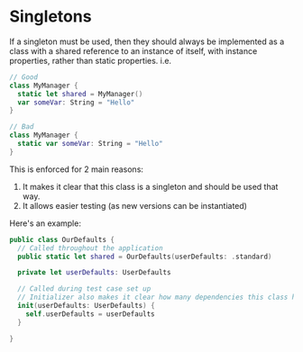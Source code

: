 # Singletons

If a singleton must be used, then they should always be implemented as a class with a shared reference to an instance of itself, with instance properties, rather than static properties. i.e.

```swift
// Good
class MyManager {
  static let shared = MyManager()
  var someVar: String = "Hello"
}

// Bad
class MyManager {
  static var someVar: String = "Hello"
}
```

This is enforced for 2 main reasons:

1. It makes it clear that this class is a singleton and should be used that way.
2. It allows easier testing (as new versions can be instantiated)


Here's an example:

```swift
public class OurDefaults {
  // Called throughout the application
  public static let shared = OurDefaults(userDefaults: .standard)

  private let userDefaults: UserDefaults

  // Called during test case set up
  // Initializer also makes it clear how many dependencies this class has.
  init(userDefaults: UserDefaults) {
    self.userDefaults = userDefaults
  }

}
```
